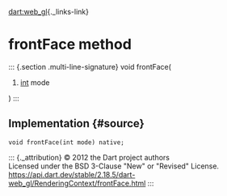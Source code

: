 [dart:web\_gl](../../dart-web_gl/dart-web_gl-library){._links-link}

frontFace method
================

::: {.section .multi-line-signature}
void frontFace(

1.  [int](../../dart-core/int-class) mode

)
:::

Implementation {#source}
--------------

``` {.language-dart data-language="dart"}
void frontFace(int mode) native;
```

::: {._attribution}
© 2012 the Dart project authors\
Licensed under the BSD 3-Clause \"New\" or \"Revised\" License.\
<https://api.dart.dev/stable/2.18.5/dart-web_gl/RenderingContext/frontFace.html>
:::
